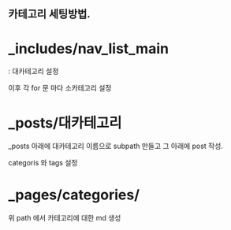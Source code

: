 ## 카테고리 세팅방법.

# _includes/nav_list_main

<span class..> : 대카테고리 설정
  
이후 각 for 문 마다 소카테고리 설정
  
  

# _posts/대카테고리

_posts 아래에 대카테고리 이름으로 subpath 만들고 그 아래에 post 작성.

categoris 와 tags 설정
  

# _pages/categories/
  
위 path 에서 카테고리에 대한 md 생성
